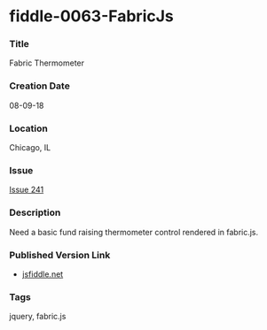 fiddle-0063-FabricJs
======


### Title

Fabric Thermometer


### Creation Date

08-09-18


### Location

Chicago, IL


### Issue

[Issue 241](https://github.com/bradyhouse/house/issues/241)


### Description

Need a basic fund raising thermometer control rendered in fabric.js.


### Published Version Link

* [jsfiddle.net](https://jsfiddle.net/bradyhouse/9zmjhu32/)


### Tags

jquery, fabric.js
